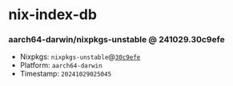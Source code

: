 # nix-index-db
### aarch64-darwin/nixpkgs-unstable @ 241029.30c9efe
- Nixpkgs: `nixpkgs-unstable`@[`30c9efe`](https://github.com/NixOS/nixpkgs/commit/30c9efeef01e2ad4880bff6a01a61dd99536b3c9)
- Platform: `aarch64-darwin`
- Timestamp: `20241029025045`
